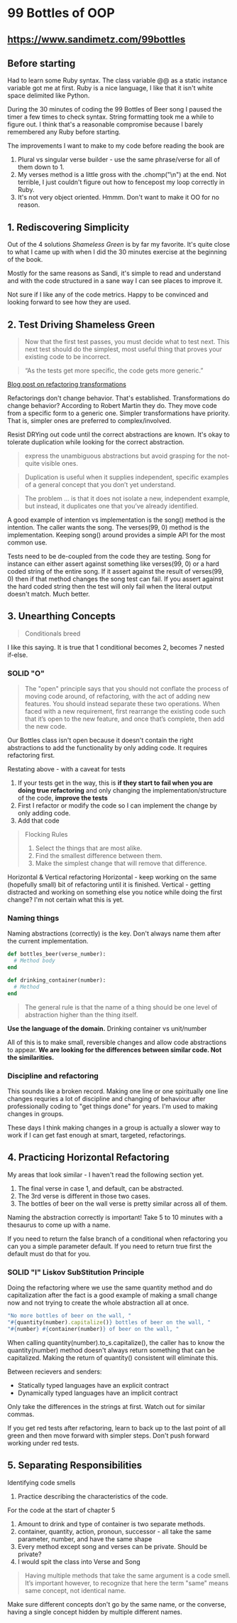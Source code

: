 # 99 Bottles of OOP
## https://www.sandimetz.com/99bottles

## Before starting
Had to learn some Ruby syntax. The class variable @@ as a static instance variable got me at first. Ruby is a nice language, I like that it isn't white space delimited like Python.

During the 30 minutes of coding the 99 Bottles of Beer song I paused the timer a few times to check syntax. String formatting took me a while to figure out. I think that's a reasonable compromise because I barely remembered any Ruby before starting.

The improvements I want to make to my code before reading the book are
1. Plural vs singular verse builder - use the same phrase/verse for all of them down to 1.
2. My verses method is a little gross with the .chomp("\n") at the end. Not terrible, I just couldn't figure out how to fencepost my loop correctly in Ruby.
3. It's not very object oriented. Hmmm. Don't want to make it OO for no reason.

## 1. Rediscovering Simplicity
Out of the 4 solutions *Shameless Green* is by far my favorite. It's quite close to what I came up with when I did the 30 minutes exercise at the beginning of the book.

Mostly for the same reasons as Sandi, it's simple to read and understand and with the code structured in a sane way I can see places to improve it.

Not sure if I like any of the code metrics. Happy to be convinced and looking forward to see how they are used.

## 2. Test Driving Shameless Green
> Now that the first test passes, you must decide what to test next. This next test should do the simplest, most useful thing that proves your existing code to be incorrect. 

> “As the tests get more specific, the code gets more generic.”

[Blog post on refactoring transformations](https://8thlight.com/blog/uncle-bob/2013/05/27/TheTransformationPriorityPremise.html)

Refactorings don't change behavior. That's established.
Transformations do change behavior?
According to Robert Martin they do. They move code from a specific form to  a generic one. Simpler transformations have priority. That is, simpler ones are preferred to complex/involved.

Resist DRYing out code until the correct abstractions are known. It's okay to tolerate duplication while looking for the correct abstraction.

> express the unambiguous abstractions but avoid grasping for the not-quite visible ones. 

> Duplication is useful when it supplies independent, specific examples of a general concept that you don’t yet understand.

> The problem ... is that it does not isolate a new, independent example, but instead, it duplicates one that you’ve already identified. 

A good example of intention vs implementation is the song() method is the intention. The caller wants the song. The verses(99, 0) method is the implementation. Keeping song() around provides a simple API for the most common use.

Tests need to be de-coupled from the code they are testing. Song for instance can either assert against something like verses(99, 0) or a hard coded string of the entire song. If it assert against the result of verses(99, 0) then if that method changes the song test can fail. If you assert against the hard coded string then the test will only fail when the literal output doesn't match. Much better.


## 3. Unearthing Concepts

> Conditionals breed

I like this saying. It is true that 1 conditional becomes 2, becomes 7 nested if-else.

### SOLID "O"
> The "open" principle says that you should not conflate the process of moving code around, of refactoring, with the act of adding new features. You should instead separate these two operations. When faced with a new requirement, first rearrange the existing code such that it’s open to the new feature, and once that’s complete, then add the new code.

Our Bottles class isn't open because it doesn't contain the right abstractions to add the functionality by only adding code. It requires refactoring first.

Restating above - with a caveat for tests
1. If your tests get in the way, this is **if they start to fail when you are doing true refactoring** and only changing the implementation/structure of the code, **improve the tests**
2. First I refactor or modify the code so I can implement the change by only adding code.
3. Add that code

>Flocking Rules
>1.  Select the things that are most alike.
>2.  Find the smallest difference between them.
>3.  Make the simplest change that will remove that difference.

Horizontal & Vertical refactoring
Horizontal - keep working on the same (hopefully small) bit of refactoring until it is finished.
Vertical - getting distracted and working on something else you notice while doing the first change? I'm not certain what this is yet.

### Naming things
Naming abstractions (correctly) is the key. Don't always name them after the current implementation.
```ruby
def bottles_beer(verse_number):
  # Method body
end

def drinking_container(number):
  # Method
end
```

> The general rule is that the name of a thing should be one level of abstraction higher than the thing itself.

**Use the language of the domain.** Drinking container vs unit/number

All of this is to make small, reversible changes and allow code abstractions to appear. **We are looking for the differences between similar code. Not the similarities.**

### Discipline and refactoring
This sounds like a broken record. Making one line or one spiritually one line changes requries a lot of discipline and changing of behaviour after professionally coding to "get things done" for years. I'm used to making changes in groups. 

These days I think making changes in a group is actually a slower way to work if I can get fast enough at smart, targeted, refactorings.

## 4. Practicing Horizontal Refactoring

My areas that look similar - I haven't read the following section yet.
1. The final verse in case 1, and default, can be abstracted.
2. The 3rd verse is different in those two cases.
3. The bottles of beer on the wall verse is pretty similar across all of them.

Naming the abstraction correctly is important!
Take 5 to 10 minutes with a thesaurus to come up with a name.

If you need to return the false branch of a conditional when refactoring you can you a simple parameter default. If you need to return true first the default must do that for you.

### SOLID "I" Liskov SubStitution Principle

Doing the refactoring where we use the same quantity method and do capitalization after the fact is a good example of making a small change now and not trying to create the whole abstraction all at once.

```Ruby
"No more bottles of beer on the wall, "
"#{quantity(number).capitalize()} bottles of beer on the wall, "
"#{number} #{container(number)} of beer on the wall, "
```

When calling quantity(number).to_s.capitalize(), the caller has to know the quantity(number) method doesn't always return something that can be capitalized. Making the return of quantity() consistent will eliminate this.

Between recievers and senders:
- Statically typed languages have an explicit contract
- Dynamically typed languages have an implicit contract

Only take the differences in the strings at first. Watch out for similar commas.

If you get red tests after refactoring, learn to back up to the last point of all green and then move forward with simpler steps. Don't push forward working under red tests.

## 5. Separating Responsibilities

Identifying code smells
1. Practice describing the characteristics of the code.

For the code at the start of chapter 5
1. Amount to drink and type of container is two separate methods.
2. container, quantity, action, pronoun, successor - all take the same parameter, number, and have the same shape
3. Every method except song and verses can be private. Should be private?
4. I would spit the class into Verse and Song

> Having multiple methods that take the same argument is a code smell. It’s important however, to recognize that here the term "same" means same concept, not identical name.

Make sure different concepts don't go by the same name, or the converse, having a single concept hidden by multiple different names.

